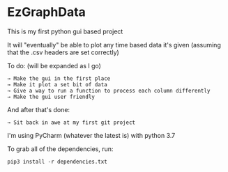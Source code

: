 # EzGraphData
This is my first python gui based project

It will "eventually" be able to plot any time based data it's given (assuming that the .csv headers are set correctly)

To do: (will be expanded as I go)

	→ Make the gui in the first place
	→ Make it plot a set bit of data
	→ Give a way to run a function to process each column differently
	→ Make the gui user friendly

And after that's done:

	→ Sit back in awe at my first git project

I'm using PyCharm (whatever the latest is) with python 3.7

To grab all of the dependencies, run:

    pip3 install -r dependencies.txt